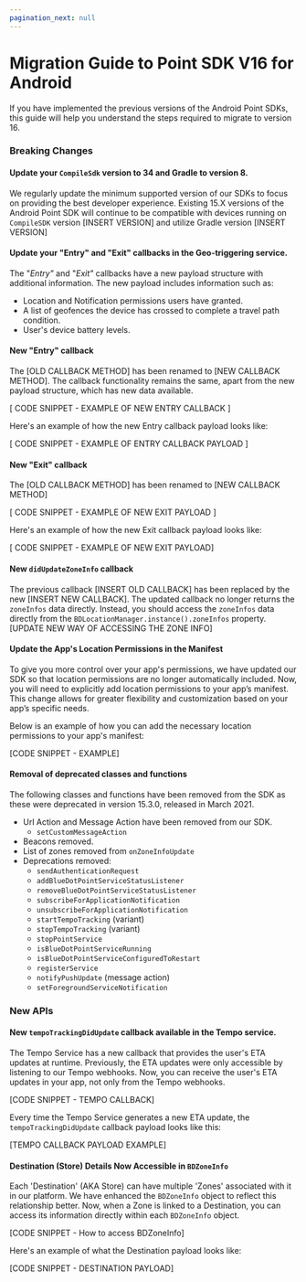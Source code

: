 ```yaml
---
pagination_next: null
---
```


# Migration Guide to Point SDK V16 for Android

If you have implemented the previous versions of the Android Point SDKs, this guide will help you understand the steps required to migrate to version 16.

### Breaking Changes

#### Update your `CompileSdk` version to 34 and Gradle to version 8.

We regularly update the minimum supported version of our SDKs to focus on providing the best developer experience.
Existing 15.X versions of the Android Point SDK will continue to be compatible with devices running on `CompileSDK` version [INSERT VERSION] and utilize Gradle version [INSERT VERSION]


#### Update your "Entry" and "Exit" callbacks in the Geo-triggering service.

The "*Entry"* and "*Exit"* callbacks have a new payload structure with additional information. The new payload includes information such as:

- Location and Notification permissions users have granted.
- A list of geofences the device has crossed to complete a travel path condition.
- User's device battery levels.

#### **New "Entry" callback**

The [OLD CALLBACK METHOD] has been renamed to [NEW CALLBACK METHOD]. The callback functionality remains the same, apart from the new payload structure, which has new data available.

[ CODE SNIPPET - EXAMPLE OF NEW ENTRY CALLBACK ]

Here's an example of how the new Entry callback payload looks like:

[ CODE SNIPPET - EXAMPLE OF ENTRY CALLBACK PAYLOAD ]

#### **New "Exit" callback**

The [OLD CALLBACK METHOD] has been renamed to [NEW CALLBACK METHOD]

[ CODE SNIPPET - EXAMPLE OF NEW EXIT PAYLOAD ]

Here's an example of how the new Exit callback payload looks like:

[ CODE SNIPPET - EXAMPLE OF NEW EXIT PAYLOAD]

#### New `didUpdateZoneInfo` callback

The previous callback [INSERT OLD CALLBACK] has been replaced by the new [INSERT NEW CALLBACK]. The updated callback no longer returns the `zoneInfos` data directly. Instead, you should access the `zoneInfos` data directly from the `BDLocationManager.instance().zoneInfos` property. [UPDATE NEW WAY OF ACCESSING THE ZONE INFO]

#### **Update the App's Location Permissions in the Manifest**

To give you more control over your app's permissions, we have updated our SDK so that location permissions are no longer automatically included. Now, you will need to explicitly add location permissions to your app’s manifest. This change allows for greater flexibility and customization based on your app’s specific needs.

Below is an example of how you can add the necessary location permissions to your app's manifest:

[CODE SNIPPET - EXAMPLE]


#### Removal of deprecated classes and functions

The following classes and functions have been removed from the SDK as these were deprecated in version 15.3.0, released in March 2021.

- Url Action and Message Action have been removed from our SDK.
    - `setCustomMessageAction`
- Beacons removed.
- List of zones removed from `onZoneInfoUpdate`
- Deprecations removed:
    - `sendAuthenticationRequest`
    - `addBlueDotPointServiceStatusListener`
    - `removeBlueDotPointServiceStatusListener`
    - `subscribeForApplicationNotification`
    - `unsubscribeForApplicationNotification`
    - `startTempoTracking` (variant)
    - `stopTempoTracking`	(variant)
    - `stopPointService`
    - `isBlueDotPointServiceRunning`
    - `isBlueDotPointServiceConfiguredToRestart`
    - `registerService`
    - `notifyPushUpdate` (message action)
    - `setForegroundServiceNotification`

### New APIs

#### **New `tempoTrackingDidUpdate` callback available in the Tempo service.**

The Tempo Service has a new callback that provides the user's ETA updates at runtime. Previously, the ETA updates were only accessible by listening to our Tempo webhooks. Now, you can receive the user's ETA updates in your app, not only from the Tempo webhooks.

[CODE SNIPPET - TEMPO CALLBACK]

Every time the Tempo Service generates a new ETA update, the `tempoTrackingDidUpdate` callback payload looks like this:

[TEMPO CALLBACK PAYLOAD EXAMPLE]

#### **Destination (Store) Details Now Accessible in `BDZoneInfo`**

Each 'Destination' (AKA Store) can have multiple 'Zones' associated with it in our platform. We have enhanced the `BDZoneInfo` object to reflect this relationship better. Now, when a Zone is linked to a Destination, you can access its information directly within each `BDZoneInfo` object.

[CODE SNIPPET - How to access BDZoneInfo]

Here's an example of what the Destination payload looks like:

[CODE SNIPPET - DESTINATION PAYLOAD]
